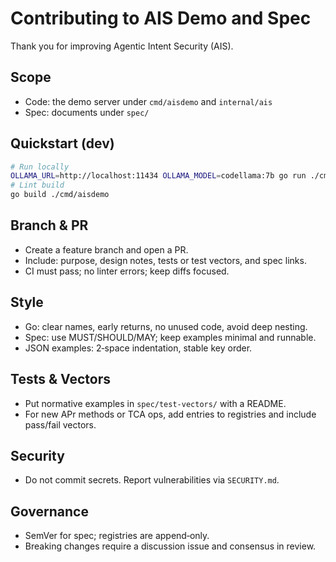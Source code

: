# Contributing to AIS Demo and Spec

Thank you for improving Agentic Intent Security (AIS).

## Scope
- Code: the demo server under `cmd/aisdemo` and `internal/ais`
- Spec: documents under `spec/`

## Quickstart (dev)
```bash
# Run locally
OLLAMA_URL=http://localhost:11434 OLLAMA_MODEL=codellama:7b go run ./cmd/aisdemo
# Lint build
go build ./cmd/aisdemo
```

## Branch & PR
- Create a feature branch and open a PR.
- Include: purpose, design notes, tests or test vectors, and spec links.
- CI must pass; no linter errors; keep diffs focused.

## Style
- Go: clear names, early returns, no unused code, avoid deep nesting.
- Spec: use MUST/SHOULD/MAY; keep examples minimal and runnable.
- JSON examples: 2‑space indentation, stable key order.

## Tests & Vectors
- Put normative examples in `spec/test-vectors/` with a README.
- For new APr methods or TCA ops, add entries to registries and include pass/fail vectors.

## Security
- Do not commit secrets. Report vulnerabilities via `SECURITY.md`.

## Governance
- SemVer for spec; registries are append‑only.
- Breaking changes require a discussion issue and consensus in review.
